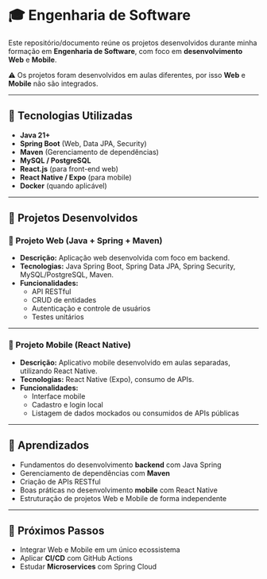 # 🎓 Engenharia de Software

Este repositório/documento reúne os projetos desenvolvidos durante minha formação em **Engenharia de Software**, com foco em **desenvolvimento Web** e **Mobile**.  

⚠️ Os projetos foram desenvolvidos em aulas diferentes, por isso **Web** e **Mobile** não são integrados.

---

## 🚀 Tecnologias Utilizadas
- **Java 21+**
- **Spring Boot** (Web, Data JPA, Security)
- **Maven** (Gerenciamento de dependências)
- **MySQL / PostgreSQL**
- **React.js** (para front-end web)
- **React Native / Expo** (para mobile)
- **Docker** (quando aplicável)

---

## 📂 Projetos Desenvolvidos

### 🔹 Projeto Web (Java + Spring + Maven)
- **Descrição:** Aplicação web desenvolvida com foco em backend.
- **Tecnologias:** Java Spring Boot, Spring Data JPA, Spring Security, MySQL/PostgreSQL, Maven.
- **Funcionalidades:**
  - API RESTful
  - CRUD de entidades
  - Autenticação e controle de usuários
  - Testes unitários

---

### 🔹 Projeto Mobile (React Native)
- **Descrição:** Aplicativo mobile desenvolvido em aulas separadas, utilizando React Native.
- **Tecnologias:** React Native (Expo), consumo de APIs.
- **Funcionalidades:**
  - Interface mobile
  - Cadastro e login local
  - Listagem de dados mockados ou consumidos de APIs públicas

---

## 📖 Aprendizados
- Fundamentos do desenvolvimento **backend** com Java Spring
- Gerenciamento de dependências com **Maven**
- Criação de APIs RESTful
- Boas práticas no desenvolvimento **mobile** com React Native
- Estruturação de projetos Web e Mobile de forma independente

---

## 📌 Próximos Passos
- Integrar Web e Mobile em um único ecossistema
- Aplicar **CI/CD** com GitHub Actions
- Estudar **Microservices** com Spring Cloud
